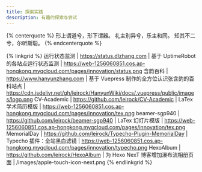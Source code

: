 ```yaml
---
title: 探索实践
description: 有趣的探索与尝试
---
```


{% centerquote %}
形上谓道兮，形下谓器。
礼主别异兮，乐主和同。
知其不二兮，尔听斯聪。
{% endcenterquote %}

{% linkgrid %}
运行状态监测 | https://status.dlzhang.com | 基于 UptimeRobot 的各站点运行状态监测 | https://web-1256060851.cos.ap-hongkong.myqcloud.com/pages/innovation/status.png
含韵百科 | https://www.hanyunzhang.com | 基于 Vuepress 制作的全方位认识张含韵的百科站点 | https://cdn.jsdelivr.net/gh/leirock/HanyunWiki/docs/.vuepress/public/images/logo.png
CV-Academic | https://github.com/leirock/CV-Academic | LaTex 学术简历模版 | https://web-1256060851.cos.ap-hongkong.myqcloud.com/pages/innovation/tex.png
beamer-sgp940 | https://github.com/leirock/beamer-sgp940 | LaTex 幻灯片模版 | https://web-1256060851.cos.ap-hongkong.myqcloud.com/pages/innovation/tex.png
MemorialDay | https://github.com/leirock/Typecho-Plugin-MemorialDay | Typecho 插件：全站黑白滤镜 | https://web-1256060851.cos.ap-hongkong.myqcloud.com/pages/innovation/typecho.png
HexoAlbum | https://github.com/leirock/HexoAlbum | 为 Hexo NexT 博客增加瀑布流相册页面 | /images/apple-touch-icon-next.png
{% endlinkgrid %}